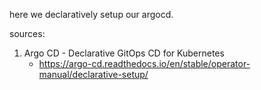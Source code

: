 here we declaratively setup our argocd.

sources:
1. Argo CD - Declarative GitOps CD for Kubernetes
    * https://argo-cd.readthedocs.io/en/stable/operator-manual/declarative-setup/